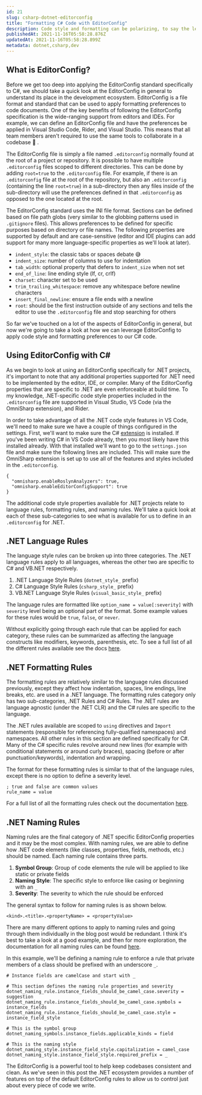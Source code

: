 ```yaml
---
id: 21
slug: csharp-dotnet-editorconfig
title: "Formatting C# Code with EditorConfig"
description: Code style and formatting can be polarizing, to say the least. One way to remove subjectivity about code style preferences within a codebase is to enforce specific rules. In this post we're going to talk about how using the EditorConfig file standard can help provide consistent styles throughout a codebase.
publishedAt: 2021-11-16T05:58:28.876Z
updatedAt: 2021-11-16T05:58:28.899Z
metadata: dotnet,csharp,dev
---
```

## What is EditorConfig?

Before we get too deep into applying the EditorConfig standard specifically to C#, we should take a quick look at the EditorConfig in general to understand its place in the development ecosystem. EditorConfig is a file format and standard that can be used to apply formatting preferences to code documents. One of the key benefits of following the EditorConfig specification is the wide-ranging support from editors and IDEs. For example, we can define an EditorConfig file and have the preferences be applied in Visual Studio Code, Rider, and Visual Studio. This means that all team members aren't required to use the same tools to collaborate in a codebase 🙌 .

The EditorConfig file is simply a file named `.editorconfig` normally found at the root of a project or repository. It is possible to have multiple `.editorconfig` files scoped to different directories. This can be done by adding `root=true` to the `.editorconfig` file. For example, if there is an `.editorconfig` file at the root of the repository, but also an `.editorconfig` (containing the line `root=true`) in a sub-directory then any files inside of the sub-directory will use the preferences defined in that `.editorconfig` as opposed to the one located at the root.

The EditorConfig standard uses the INI file format. Sections can be defined based on file path globs (very similar to the globbing patterns used in `.gitignore` files). This allows preferences to be defined for specific purposes based on directory or file names. The following properties are supported by default and are case-sensitive (editor and IDE plugins can add support for many more language-specific properties as we'll look at later).

- `indent_style`: the classic tabs or spaces debate 😅
- `indent_size`: number of columns to use for indentation
- `tab_width`: optional property that defers to `indent_size` when not set
- `end_of_line`: line ending style (lf, cr, crlf)
- `charset`: character set to be used
- `trim_trailing_whitespace`: remove any whitespace before newline characters
- `insert_final_newline`: ensure a file ends with a newline
- `root`: should be the first instruction outside of any sections and tells the editor to use the `.editorconfig` file and stop searching for others

So far we've touched on a lot of the aspects of EditorConfig in general, but now we're going to take a look at how we can leverage EditorConfig to apply code style and formatting preferences to our C# code.

## Using EditorConfig with C\#

As we begin to look at using an EditorConfig specifically for .NET projects, it's important to note that any additional properties supported for .NET need to be implemented by the editor, IDE, or compiler. Many of the EditorConfig properties that are specific to .NET are even enforceable at build time. To my knowledge, .NET-specific code style properties included in the `.editorconfig` file are supported in Visual Studio, VS Code (via the OmniSharp extension), and Rider.

In order to take advantage of all the .NET code style features in VS Code, we'll need to make sure we have a couple of things configured in the settings. First, we'll want to make sure the C# [extension](https://marketplace.visualstudio.com/items?itemName=ms-dotnettools.csharp) is installed. If you've been writing C# in VS Code already, then you most likely have this installed already. With that installed we'll want to go to the `settings.json` file and make sure the following lines are included. This will make sure the OmniSharp extension is set up to use all of the features and styles included in the `.editorconfig`.

```
{
  "omnisharp.enableRoslynAnalyzers": true,
  "omnisharp.enableEditorConfigSupport": true
}
```

The additional code style properties available for .NET projects relate to language rules, formatting rules, and naming rules. We'll take a quick look at each of these sub-categories to see what is available for us to define in an `.editorconfig` for .NET.

## .NET Language Rules

The language style rules can be broken up into three categories. The .NET language rules apply to all languages, whereas the other two are specific to C# and VB.NET respectively.

1. .NET Language Style Rules (`dotnet_style_` prefix)
2. C# Language Style Rules (`csharp_style_` prefix)
3. VB.NET Language Style Rules (`visual_basic_style_` prefix)

The language rules are formatted like `option_name = value[:severity]` with `severity` level being an optional part of the format. Some example values for these rules would be `true`, `false`, or `never`.

Without explicitly going through each rule that can be applied for each category, these rules can be summarized as affecting the language constructs like modifiers, keywords, parenthesis, etc. To see a full list of all the different rules available see the docs [here](https://docs.microsoft.com/en-us/dotnet/fundamentals/code-analysis/style-rules/language-rules#net-style-rules).

## .NET Formatting Rules

The formatting rules are relatively similar to the language rules discussed previously, except they affect how indentation, spaces, line endings, line breaks, etc. are used in a .NET language. The formatting rules category only has two sub-categories, .NET Rules and C# Rules. The .NET rules are language agnostic (under the .NET CLR) and the C# rules are specific to the language.

The .NET rules available are scoped to `using` directives and `Import` statements (responsible for referencing fully-qualified namespaces) and namespaces. All other rules in this section are defined specifically for C#. Many of the C# specific rules revolve around new lines (for example with conditional statements or around curly braces), spacing (before or after punctuation/keywords), indentation and wrapping.

The format for these formatting rules is similar to that of the language rules, except there is no option to define a severity level.

```
; true and false are common values
rule_name = value
```

For a full list of all the formatting rules check out the documentation [here](https://docs.microsoft.com/en-us/dotnet/fundamentals/code-analysis/style-rules/formatting-rules).

## .NET Naming Rules

Naming rules are the final category of .NET specific EditorConfig properties and it may be the most complex. With naming rules, we are able to define how .NET code elements (like classes, properties, fields, methods, etc.) should be named. Each naming rule contains three parts.

1. **Symbol Group**: Group of code elements the rule will be applied to like static or private fields
2. **Naming Style**: The specific style to enforce like casing or beginning with an `_`
3. **Severity**: The severity to which the rule should be enforced

The general syntax to follow for naming rules is as shown below.

```
<kind>.<title>.<propertyName> = <propertyValue>
```

There are many different options to apply to naming rules and going through them individually in the blog post would be redundant. I think it's best to take a look at a good example, and then for more exploration, the documentation for all naming rules can be found [here](https://docs.microsoft.com/en-us/dotnet/fundamentals/code-analysis/style-rules/naming-rules).

In this example, we'll be defining a naming rule to enforce a rule that private members of a class should be prefixed with an underscore `_`.

```
# Instance fields are camelCase and start with _

# This section defines the naming rule properties and severity
dotnet_naming_rule.instance_fields_should_be_camel_case.severity = suggestion
dotnet_naming_rule.instance_fields_should_be_camel_case.symbols = instance_fields
dotnet_naming_rule.instance_fields_should_be_camel_case.style = instance_field_style

# This is the symbol group
dotnet_naming_symbols.instance_fields.applicable_kinds = field

# This is the naming style
dotnet_naming_style.instance_field_style.capitalization = camel_case
dotnet_naming_style.instance_field_style.required_prefix = _
```

The EditorConfig is a powerful tool to help keep codebases consistent and clean. As we've seen in this post the .NET ecosystem provides a number of features on top of the default EditorConfig rules to allow us to control just about every piece of code we write.
